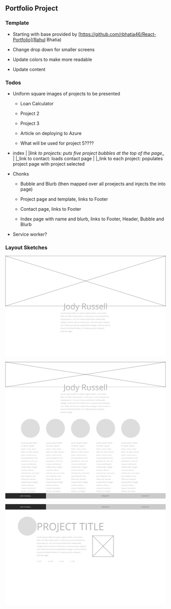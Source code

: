 ## Portfolio Project

### Template

* Starting with base provided by [https://github.com/rbhatia46/React-Portfolio](Rahul Bhatia) 

* Change drop down for smaller screens

* Update colors to make more readable

* Update content 

### Todos

* Uniform square images of projects to be presented

    * Loan Calculator

    * Project 2

    * Project 3

    * Article on deploying to Azure

    * What will be used for project 5????

* index
    |
    |_link to projects: puts five project bubbles at the top of the page__
    |
    |_link to contact: loads contact page
    |
    |_link to each project: populates project page with project selected

* Chonks

    * Bubble and Blurb (then mapped over all proejects and injects the into page)

    * Project page and template, links to Footer

    * Contact page, links to Footer

    * Index page with name and blurb, links to Footer, Header, Bubble and Blurb

* Service worker?

### Layout Sketches

![ScreenOne](https://raw.githubusercontent.com/missjody/workportfolio/master/public/Screen%201.png)

![ScreenTwo](https://raw.githubusercontent.com/missjody/workportfolio/master/public/Screen2.png)

![ScreenThree](https://raw.githubusercontent.com/missjody/workportfolio/master/public/Screen3.png)
